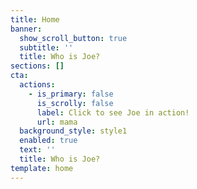 ```yaml
---
title: Home
banner:
  show_scroll_button: true
  subtitle: ''
  title: Who is Joe?
sections: []
cta:
  actions:
    - is_primary: false
      is_scrolly: false
      label: Click to see Joe in action!
      url: mama
  background_style: style1
  enabled: true
  text: ''
  title: Who is Joe?
template: home
---
```


